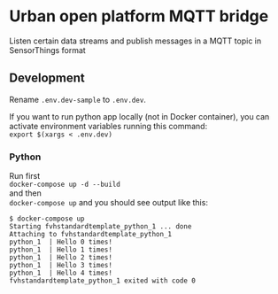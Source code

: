 # Urban open platform MQTT bridge

Listen certain data streams and publish messages in a MQTT topic in SensorThings format   


## Development

Rename `.env.dev-sample` to `.env.dev`.

If you want to run python app locally (not in Docker container),
you can activate environment variables running this command:  
`export $(xargs < .env.dev)`


### Python 

Run first  
`docker-compose up -d --build`  
and then  
`docker-compose up`
and you should see output like this:
```
$ docker-compose up 
Starting fvhstandardtemplate_python_1 ... done
Attaching to fvhstandardtemplate_python_1
python_1  | Hello 0 times!
python_1  | Hello 1 times!
python_1  | Hello 2 times!
python_1  | Hello 3 times!
python_1  | Hello 4 times!
fvhstandardtemplate_python_1 exited with code 0
```
